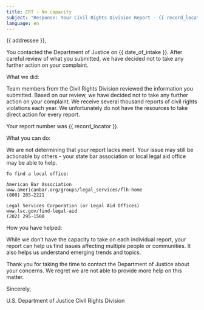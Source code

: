 ```yaml
---
title: CRT - No capacity
subject: "Response: Your Civil Rights Division Report - {{ record_locator }} from the {{ section_name }} Section"
language: en
---
```

{{ addressee }},

You contacted the Department of Justice on {{ date_of_intake }}. After careful review of what you submitted, we have decided not to take any further action on your complaint.

What we did:

Team members from the Civil Rights Division reviewed the information you submitted.  Based on our review, we have decided not to take any further action on your complaint.  We receive several thousand reports of civil rights violations each year.  We unfortunately do not have the resources to take direct action for every report.

Your report number was {{ record_locator }}.

What you can do:

We are not determining that your report lacks merit. Your issue may still be actionable by others - your state bar association or local legal aid office may be able to help.

    To find a local office:

    American Bar Association
    www.americanbar.org/groups/legal_services/flh-home
    (800) 285-2221

    Legal Services Corporation (or Legal Aid Offices)
    www.lsc.gov/find-legal-aid
    (202) 295-1500

How you have helped:

While we don’t have the capacity to take on each individual report, your report can help us find issues affecting multiple people or communities. It also helps us understand emerging trends and topics.

Thank you for taking the time to contact the Department of Justice about your concerns.  We regret we are not able to provide more help on this matter.

Sincerely,

U.S. Department of Justice
Civil Rights Division

